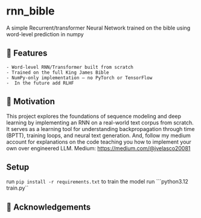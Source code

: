 # rnn_bible
A simple Recurrent/transformer Neural Network trained on the bible using word-level prediction in numpy
## 📌 Features 
    - Word-level RNN/Transformer built from scratch
    - Trained on the full King James Bible
    - NumPy-only implementation — no PyTorch or TensorFlow
    -  In the future add RLHF
## 🧠 Motivation

This project explores the foundations of sequence modeling and deep learning by implementing an RNN on a real-world text corpus from scratch. It serves as a learning tool for understanding backpropagation through time (BPTT), training loops, and neural text generation. And, follow my medium account for explanations on the code teaching you how to implement your own over engineered LLM. Medium: https://medium.com/@jvelasco20081

## Setup 
run ```pip install -r requirements.txt```
to train the model run ```python3.12 train.py``

## 🙏 Acknowledgements
    


